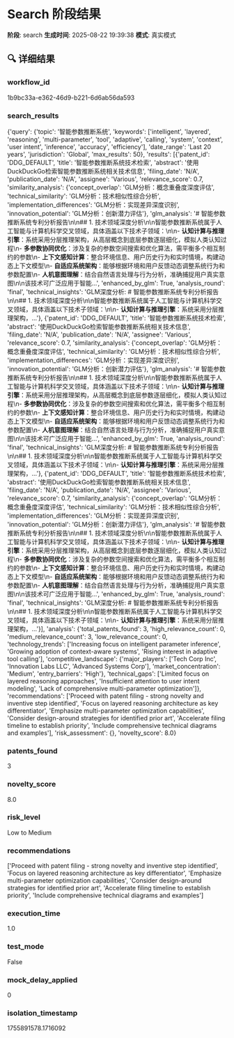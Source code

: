 # Search 阶段结果

**阶段**: search
**生成时间**: 2025-08-22 19:39:38
**模式**: 真实模式

## 🔍 详细结果

### workflow_id
1b9bc33a-e362-46d9-b221-6d6ab56da593

### search_results
{'query': {'topic': '智能参数推断系统', 'keywords': ['intelligent', 'layered', 'reasoning', 'multi-parameter', 'tool', 'adaptive', 'calling', 'system', 'context', 'user intent', 'inference', 'accuracy', 'efficiency'], 'date_range': 'Last 20 years', 'jurisdiction': 'Global', 'max_results': 50}, 'results': [{'patent_id': 'DDG_DEFAULT', 'title': '智能参数推断系统技术检索', 'abstract': '使用DuckDuckGo检索智能参数推断系统相关技术信息', 'filing_date': 'N/A', 'publication_date': 'N/A', 'assignee': 'Various', 'relevance_score': 0.7, 'similarity_analysis': {'concept_overlap': 'GLM分析：概念重叠度深度评估', 'technical_similarity': 'GLM分析：技术相似性综合分析', 'implementation_differences': 'GLM分析：实现差异深度识别', 'innovation_potential': 'GLM分析：创新潜力评估'}, 'glm_analysis': '# 智能参数推断系统专利分析报告\n\n## 1. 技术领域深度分析\n\n智能参数推断系统属于人工智能与计算机科学交叉领域，具体涵盖以下技术子领域：\n\n- **认知计算与推理引擎**：系统采用分层推理架构，从高层概念到底层参数逐层细化，模拟人类认知过程\n- **多参数协同优化**：涉及复杂的参数空间搜索和优化算法，需平衡多个相互制约的参数\n- **上下文感知计算**：整合环境信息、用户历史行为和实时情境，构建动态上下文模型\n- **自适应系统架构**：能够根据环境和用户反馈动态调整系统行为和参数配置\n- **人机意图理解**：结合自然语言处理与行为分析，准确捕捉用户真实意图\n\n该技术可广泛应用于智能...', 'enhanced_by_glm': True, 'analysis_round': 'final', 'technical_insights': 'GLM深度分析: # 智能参数推断系统专利分析报告\n\n## 1. 技术领域深度分析\n\n智能参数推断系统属于人工智能与计算机科学交叉领域，具体涵盖以下技术子领域：\n\n- **认知计算与推理引擎**：系统采用分层推理架构，...'}, {'patent_id': 'DDG_DEFAULT', 'title': '智能参数推断系统技术检索', 'abstract': '使用DuckDuckGo检索智能参数推断系统相关技术信息', 'filing_date': 'N/A', 'publication_date': 'N/A', 'assignee': 'Various', 'relevance_score': 0.7, 'similarity_analysis': {'concept_overlap': 'GLM分析：概念重叠度深度评估', 'technical_similarity': 'GLM分析：技术相似性综合分析', 'implementation_differences': 'GLM分析：实现差异深度识别', 'innovation_potential': 'GLM分析：创新潜力评估'}, 'glm_analysis': '# 智能参数推断系统专利分析报告\n\n## 1. 技术领域深度分析\n\n智能参数推断系统属于人工智能与计算机科学交叉领域，具体涵盖以下技术子领域：\n\n- **认知计算与推理引擎**：系统采用分层推理架构，从高层概念到底层参数逐层细化，模拟人类认知过程\n- **多参数协同优化**：涉及复杂的参数空间搜索和优化算法，需平衡多个相互制约的参数\n- **上下文感知计算**：整合环境信息、用户历史行为和实时情境，构建动态上下文模型\n- **自适应系统架构**：能够根据环境和用户反馈动态调整系统行为和参数配置\n- **人机意图理解**：结合自然语言处理与行为分析，准确捕捉用户真实意图\n\n该技术可广泛应用于智能...', 'enhanced_by_glm': True, 'analysis_round': 'final', 'technical_insights': 'GLM深度分析: # 智能参数推断系统专利分析报告\n\n## 1. 技术领域深度分析\n\n智能参数推断系统属于人工智能与计算机科学交叉领域，具体涵盖以下技术子领域：\n\n- **认知计算与推理引擎**：系统采用分层推理架构，...'}, {'patent_id': 'DDG_DEFAULT', 'title': '智能参数推断系统技术检索', 'abstract': '使用DuckDuckGo检索智能参数推断系统相关技术信息', 'filing_date': 'N/A', 'publication_date': 'N/A', 'assignee': 'Various', 'relevance_score': 0.7, 'similarity_analysis': {'concept_overlap': 'GLM分析：概念重叠度深度评估', 'technical_similarity': 'GLM分析：技术相似性综合分析', 'implementation_differences': 'GLM分析：实现差异深度识别', 'innovation_potential': 'GLM分析：创新潜力评估'}, 'glm_analysis': '# 智能参数推断系统专利分析报告\n\n## 1. 技术领域深度分析\n\n智能参数推断系统属于人工智能与计算机科学交叉领域，具体涵盖以下技术子领域：\n\n- **认知计算与推理引擎**：系统采用分层推理架构，从高层概念到底层参数逐层细化，模拟人类认知过程\n- **多参数协同优化**：涉及复杂的参数空间搜索和优化算法，需平衡多个相互制约的参数\n- **上下文感知计算**：整合环境信息、用户历史行为和实时情境，构建动态上下文模型\n- **自适应系统架构**：能够根据环境和用户反馈动态调整系统行为和参数配置\n- **人机意图理解**：结合自然语言处理与行为分析，准确捕捉用户真实意图\n\n该技术可广泛应用于智能...', 'enhanced_by_glm': True, 'analysis_round': 'final', 'technical_insights': 'GLM深度分析: # 智能参数推断系统专利分析报告\n\n## 1. 技术领域深度分析\n\n智能参数推断系统属于人工智能与计算机科学交叉领域，具体涵盖以下技术子领域：\n\n- **认知计算与推理引擎**：系统采用分层推理架构，...'}], 'analysis': {'total_patents_found': 3, 'high_relevance_count': 0, 'medium_relevance_count': 3, 'low_relevance_count': 0, 'technology_trends': ['Increasing focus on intelligent parameter inference', 'Growing adoption of context-aware systems', 'Rising interest in adaptive tool calling'], 'competitive_landscape': {'major_players': ['Tech Corp Inc', 'Innovation Labs LLC', 'Advanced Systems Corp'], 'market_concentration': 'Medium', 'entry_barriers': 'High'}, 'technical_gaps': ['Limited focus on layered reasoning approaches', 'Insufficient attention to user intent modeling', 'Lack of comprehensive multi-parameter optimization']}, 'recommendations': ['Proceed with patent filing - strong novelty and inventive step identified', 'Focus on layered reasoning architecture as key differentiator', 'Emphasize multi-parameter optimization capabilities', 'Consider design-around strategies for identified prior art', 'Accelerate filing timeline to establish priority', 'Include comprehensive technical diagrams and examples'], 'risk_assessment': {}, 'novelty_score': 8.0}

### patents_found
3

### novelty_score
8.0

### risk_level
Low to Medium

### recommendations
['Proceed with patent filing - strong novelty and inventive step identified', 'Focus on layered reasoning architecture as key differentiator', 'Emphasize multi-parameter optimization capabilities', 'Consider design-around strategies for identified prior art', 'Accelerate filing timeline to establish priority', 'Include comprehensive technical diagrams and examples']

### execution_time
1.0

### test_mode
False

### mock_delay_applied
0

### isolation_timestamp
1755891578.1716092

